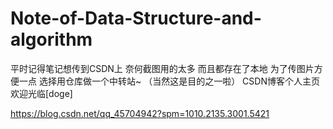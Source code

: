 # Note-of-Data-Structure-and-algorithm
平时记得笔记想传到CSDN上 奈何截图用的太多 而且都存在了本地 
为了传图片方便一点 选择用仓库做一个中转站~ 
（当然这是目的之一啦）
CSDN博客个人主页 欢迎光临[doge]

https://blog.csdn.net/qq_45704942?spm=1010.2135.3001.5421
